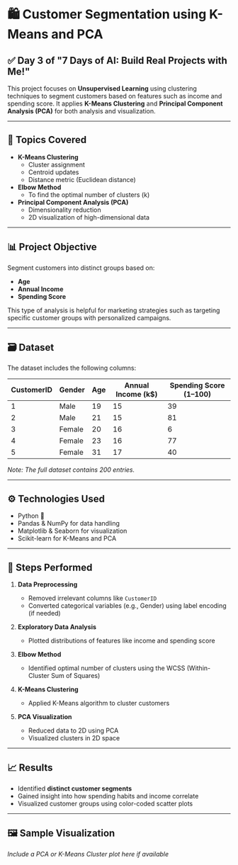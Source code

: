 # 🛍️ Customer Segmentation using K-Means and PCA

## ✅ Day 3 of "7 Days of AI: Build Real Projects with Me!"

This project focuses on **Unsupervised Learning** using clustering techniques to segment customers based on features such as income and spending score. It applies **K-Means Clustering** and **Principal Component Analysis (PCA)** for both analysis and visualization.

---

## 🎯 Topics Covered

- **K-Means Clustering**
  - Cluster assignment
  - Centroid updates
  - Distance metric (Euclidean distance)
- **Elbow Method**
  - To find the optimal number of clusters (k)
- **Principal Component Analysis (PCA)**
  - Dimensionality reduction
  - 2D visualization of high-dimensional data

---

## 📊 Project Objective

Segment customers into distinct groups based on:
- **Age**
- **Annual Income**
- **Spending Score**

This type of analysis is helpful for marketing strategies such as targeting specific customer groups with personalized campaigns.

---

## 🗃️ Dataset

The dataset includes the following columns:

| CustomerID | Gender | Age | Annual Income (k$) | Spending Score (1–100) |
|------------|--------|-----|---------------------|--------------------------|
| 1          | Male   | 19  | 15                  | 39                       |
| 2          | Male   | 21  | 15                  | 81                       |
| 3          | Female | 20  | 16                  | 6                        |
| 4          | Female | 23  | 16                  | 77                       |
| 5          | Female | 31  | 17                  | 40                       |

*Note: The full dataset contains 200 entries.*

---

## ⚙️ Technologies Used

- Python 🐍
- Pandas & NumPy for data handling
- Matplotlib & Seaborn for visualization
- Scikit-learn for K-Means and PCA

---

## 📌 Steps Performed

1. **Data Preprocessing**
   - Removed irrelevant columns like `CustomerID`
   - Converted categorical variables (e.g., Gender) using label encoding (if needed)

2. **Exploratory Data Analysis**
   - Plotted distributions of features like income and spending score

3. **Elbow Method**
   - Identified optimal number of clusters using the WCSS (Within-Cluster Sum of Squares)

4. **K-Means Clustering**
   - Applied K-Means algorithm to cluster customers

5. **PCA Visualization**
   - Reduced data to 2D using PCA
   - Visualized clusters in 2D space

---

## 📈 Results

- Identified **distinct customer segments**
- Gained insight into how spending habits and income correlate
- Visualized customer groups using color-coded scatter plots

---

## 🖼️ Sample Visualization

*Include a PCA or K-Means Cluster plot here if available*



